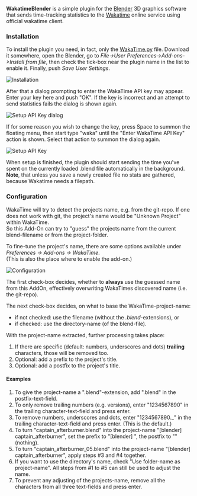 **WakatimeBlender** is a simple plugin for the [Blender](https://www.blender.org/) 3D graphics software that sends time-tracking statistics to the [Wakatime](https://wakatime.com) online service using official wakatime client.

### Installation

To install the plugin you need, in fact, only the [WakaTime.py](https://github.com/allista/WakatimeBlender/raw/master/WakaTime.py) file.
Download it somewhere, open the Blender, go to *File->User Preferences->Add-ons->Install from file*, then check the tick-box near the plugin name in the list to enable it. Finally, push *Save User Settings*.

![Installation](http://i.imgur.com/3ZtsKpb.png)

After that a dialog prompting to enter the WakaTime API key may appear. Enter your key here and push "OK". If the key is incorrect and an attempt to send statistics fails the dialog is shown again.

![Setup API Key dialog](http://i.imgur.com/2VDvtJ9.png)

If for some reason you wish to change the key, press Space to summon the floating menu, then start type "waka" until the "Enter WakaTime API Key" action is shown. Select that action to summon the dialog again.

![Setup API Key](http://i.imgur.com/if3PLTC.png)

When setup is finished, the plugin should start sending the time you've spent on the currently loaded .blend file automatically in the background. **Note**, that unless you save a newly created file no stats are gathered, because Wakatime needs a filepath.

### Configuration
WakaTime will try to detect the projects name, e.g. from the git-repo.
If one does not work with git, the project's name would be "Unknown Project" within WakaTime.
<br/>
So this Add-On can try to "guess" the projects name from the current blend-filename or from the project-folder.

To fine-tune the project's name, there are some options available under *Preferences -> Add-ons -> WakaTime*.<br/>
(This is also the place where to enable the add-on.)

![Configuration](https://i.imgur.com/Wf6ZqPX.png)

The first check-box decides, whether to **always** use the guessed name from this AddOn, effectively overwriting WakaTimes discovered name (i.e. the git-repo).

The next check-box decides, on what to base the WakaTime-project-name:
* if not checked: use the filename (without the *.blend*-extensions), or
* if checked: use the directory-name (of the blend-file).

With the project-name extracted, further processing takes place:
1. If there are specific (default: numbers, underscores and dots) **trailing** characters, those will be removed too.
2. Optional: add a prefix to the project's title.
3. Optional: add a postfix to the project's title.

#### Examples
1. To give the project-name a ".blend"-extension, add ".blend" in the postfix-text-field.
2. To only remove trailing numbers (e.g. versions), enter "1234567890" in the trailing character-text-field and press enter.
3. To remove numbers, underscores and dots, enter "1234567890.\_" in the trailing character-text-field and press enter. (This is the default.)
4. To turn "captain_afterburner.blend" into the project-name "\[blender\] captain_afterburner", set the prefix to "\[blender\] ", the postfix to "" (nothing).
5. To turn "captain_afterburner_05.blend" into the project-name "\[blender\] captain_afterburner", apply steps #3 and #4 together.
6. If you want to use the directory's name, check "Use folder-name as project-name". All steps from #1 to #5 can still be used to adjust the name.
7. To prevent any adjusting of the projects-name, remove all the characters from all three text-fields and press enter.

